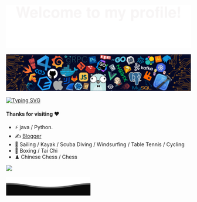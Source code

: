![](assets/Bottom_up.svg)

![1690645833187_header.png](assets/1690645833187_header.png)

[](https://)

[![Typing SVG](https://readme-typing-svg.herokuapp.com?color=%2336BCF7&size=38&center=true&vCenter=true&width=600&lines=Hi,+I+am+lfdou;+Welcome+to+My+Profile!;Over+4+years+of+programming+experience;Always+learning+new+things+;Machine+learning+enthusiast+)](https://blog.csdn.net/dou986532)

#### Thanks for visiting ❤️
- ⚡ java / Python.
- ✍️ [Blogger]([https://haysc.tech](https://blog.csdn.net/dou986532))
- 🏃 Sailing / Kayak / Scuba Diving / Windsurfing / Table Tennis / Cycling
- 🥋 Boxing / Tai Chi
- ♟ Chinese Chess / Chess

<img width="800" src="https://github-readme-activity-graph.vercel.app/graph?username=doulongfei&theme=github-compact&hide_border=true&area=true" />

![](assets/Bottom_down.svg)

